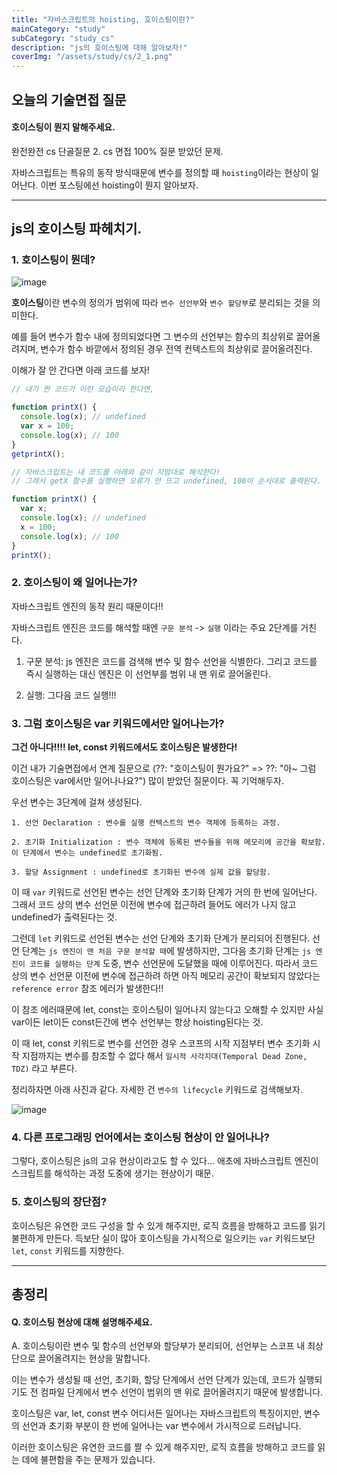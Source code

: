 ```yaml
---
title: "자바스크립트의 hoisting, 호이스팅이란?"
mainCategory: "study"
subCategory: "study_cs"
description: "js의 호이스팅에 대해 알아보자!"
coverImg: "/assets/study/cs/2_1.png"
---
```


## 오늘의 기술면접 질문

####  호이스팅이 뭔지 말해주세요.

완전완전 cs 단골질문 2. cs 면접 100% 질문 받았던 문제.

자바스크립트는 특유의 동작 방식때문에 변수를 정의할 때 `hoisting`이라는 현상이 일어난다. 이번 포스팅에선 hoisting이 뭔지 알아보자.

***

## js의 호이스팅 파헤치기.

### 1. 호이스팅이 뭔데?

![image](/assets/study/cs/2_1.png)

**호이스팅**이란 변수의 정의가 범위에 따라 `변수 선언부`와 `변수 할당부`로 분리되는 것을 의미한다.

예를 들어 변수가 함수 내에 정의되었다면 그 변수의 선언부는 함수의 최상위로 끌어올려지며, 변수가 함수 바깥에서 정의된 경우 전역 컨텍스트의 최상위로 끌어올려진다.

이해가 잘 안 간다면 아래 코드를 보자!

```javascript
// 내가 짠 코드가 이런 모습이라 한다면,

function printX() {
  console.log(x); // undefined
  var x = 100;
  console.log(x); // 100
}
getprintX();
```

```javascript
// 자바스크립트는 내 코드를 아래와 같이 지맘대로 해석한다!
// 그래서 getX 함수를 실행하면 오류가 안 뜨고 undefined, 100이 순서대로 출력된다.

function printX() {
  var x;
  console.log(x); // undefined
  x = 100;
  console.log(x); // 100
}
printX();
```

### 2. 호이스팅이 왜 일어나는가?

자바스크립트 엔진의 동작 원리 때문이다!!

자바스크립트 엔진은 코드를 해석할 때엔 `구문 분석` -> `실행` 이라는 주요 2단계를 거친다. 

1. 구문 분석: js 엔진은 코드를 검색해 변수 및 함수 선언을 식별한다. 그리고 코드를 즉시 실행하는 대신 엔진은 이 선언부를 범위 내 맨 위로 끌어올린다.

2. 실행: 그다음 코드 실행!!!

### 3. 그럼 호이스팅은 var 키워드에서만 일어나는가?

**그건 아니다!!!! let, const 키워드에서도 호이스팅은 발생한다!**

이건 내가 기술면접에서 연계 질문으로 (??: "호이스팅이 뭔가요?" => ??: "아~ 그럼 호이스팅은 var에서만 일어나나요?") 많이 받았던 질문이다. 꼭 기억해두자.

우선 변수는 3단계에 걸쳐 생성된다.

```
1. 선언 Declaration : 변수를 실행 컨텍스트의 변수 객체에 등록하는 과정.

2. 초기화 Initialization : 변수 객체에 등록된 변수들을 위해 메모리에 공간을 확보함. 이 단계에서 변수는 undefined로 초기화됨.

3. 할당 Assignment : undefined로 초기화된 변수에 실제 값을 할당함.
```

이 때 `var` 키워드로 선언된 변수는 선언 단계와 초기화 단계가 거의 한 번에 일어난다. 그래서 코드 상의 변수 선언문 이전에 변수에 접근하려 들어도 에러가 나지 않고 undefined가 출력된다는 것.

그런데 `let` 키워드로 선언된 변수는 선언 단계와 초기화 단계가 분리되어 진행된다. 선언 단계는 `js 엔진이 맨 처음 구문 분석할 때`에 발생하지만, 그다음 초기화 단계는 `js 엔진이 코드를 실행하는 단계` 도중, 변수 선언문에 도달했을 때에 이루어진다. 따라서 코드 상의 변수 선언문 이전에 변수에 접근하려 하면 아직 메모리 공간이 확보되지 않았다는 `reference error` 참조 에러가 발생한다!!

이 참조 에러때문에 let, const는 호이스팅이 일어나지 않는다고 오해할 수 있지만 사실 var이든 let이든 const든간에 변수 선언부는 항상 hoisting된다는 것.

이 때 let, const 키워드로 변수를 선언한 경우 스코프의 시작 지점부터 변수 초기화 시작 지점까지는 변수를 참조할 수 없다 해서 `일시적 사각지대(Temporal Dead Zone, TDZ)` 라고 부른다. 

정리하자면 아래 사진과 같다. 자세한 건 `변수의 lifecycle` 키워드로 검색해보자.

![image](/assets/study/cs/2_3.jpg)


### 4. 다른 프로그래밍 언어에서는 호이스팅 현상이 안 일어나나?

그렇다, 호이스팅은 js의 고유 현상이라고도 할 수 있다... 애초에 자바스크립트 엔진이 스크립트를 해석하는 과정 도중에 생기는 현상이기 때문.


### 5. 호이스팅의 장단점?

호이스팅은 유연한 코드 구성을 할 수 있게 해주지만, 로직 흐름을 방해하고 코드를 읽기 불편하게 만든다. 득보단 실이 많아 호이스팅을 가시적으로 일으키는 `var` 키워드보단 `let`, `const` 키워드를 지향한다.

***

## 총정리

#### Q. 호이스팅 현상에 대해 설명해주세요.

A.
호이스팅이란 변수 및 함수의 선언부와 할당부가 분리되어, 선언부는 스코프 내 최상단으로 끌어올려지는 현상을 말합니다.

이는 변수가 생성될 때 선언, 초기화, 할당 단계에서 선언 단계가 있는데, 코드가 실행되기도 전 컴파일 단계에서 변수 선언이 범위의 맨 위로 끌어올려지기 때문에 발생합니다.

호이스팅은 var, let, const 변수 어디서든 일어나는 자바스크립트의 특징이지만, 변수의 선언과 초기화 부분이 한 번에 일어나는 var 변수에서 가시적으로 드러납니다.

이러한 호이스팅은 유연한 코드를 짤 수 있게 해주지만, 로직 흐름을 방해하고 코드를 읽는 데에 불편함을 주는 문제가 있습니다.
